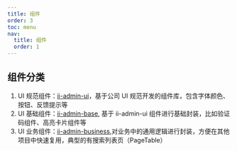 ```yaml
---
title: 组件
order: 3
toc: menu
nav:
  title: 组件
  order: 1
---
```


## 组件分类

1. UI 规范组件：[ii-admin-ui](https://github.com/LagrangeLabs/ii-admin-ui)，基于公司 UI 规范开发的组件库，包含字体颜色、按钮、反馈提示等
2. UI 基础组件：[ii-admin-base](https://github.com/LagrangeLabs/ii-admin-base), 基于 ii-admin-ui 组件进行基础封装，比如验证码组件、高亮卡片组件等
3. UI 业务组件：[ii-admin-business](https://github.com/LagrangeLabs/ii-admin-business),对业务中的通用逻辑进行封装，方便在其他项目中快速复用，典型的有搜索列表页（PageTable）
